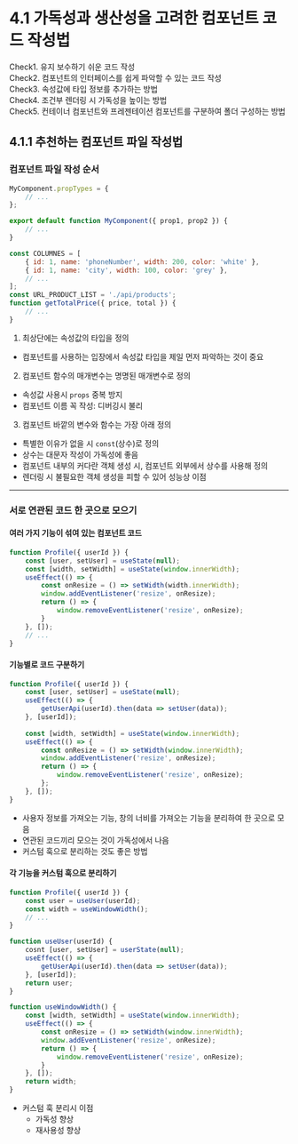 # 4.1 가독성과 생산성을 고려한 컴포넌트 코드 작성법

Check1. 유지 보수하기 쉬운 코드 작성  
Check2. 컴포넌트의 인터페이스를 쉽게 파악할 수 있는 코드 작성  
Check3. 속성값에 타입 정보를 추가하는 방법  
Check4. 조건부 렌더링 시 가독성을 높이는 방법  
Check5. 컨테이너 컴포넌트와 프레젠테이션 컴포넌트를 구분하여 폴더 구성하는 방법

## 4.1.1 추천하는 컴포넌트 파일 작성법
### 컴포넌트 파일 작성 순서
```js
MyComponent.propTypes = {
    // ...
};

export default function MyComponent({ prop1, prop2 }) {
    // ...
}

const COLUMNES = [
    { id: 1, name: 'phoneNumber', width: 200, color: 'white' },
    { id: 1, name: 'city', width: 100, color: 'grey' },
    // ...
];
const URL_PRODUCT_LIST = './api/products';
function getTotalPrice({ price, total }) {
    // ...
}
```
1) 최상단에는 속성값의 타입을 정의
- 컴포넌트를 사용하는 입장에서 속성값 타입을 제일 먼저 파악하는 것이 중요
2) 컴포넌트 함수의 매개변수는 명명된 매개변수로 정의
- 속성값 사용시 `props` 중복 방지
- 컴포넌트 이름 꼭 작성: 디버깅시 불리
3) 컴포넌트 바깥의 변수와 함수는 가장 아래 정의
- 특별한 이유가 없을 시 `const`(상수)로 정의
- 상수는 대문자 작성이 가독성에 좋음
- 컴포넌트 내부의 커다란 객체 생성 시, 컴포넌트 외부에서 상수를 사용해 정의
- 렌더링 시 불필요한 객체 생성을 피할 수 있어 성능상 이점

---

### 서로 연관된 코드 한 곳으로 모으기
#### 여러 가지 기능이 섞여 있는 컴포넌트 코드
```js
function Profile({ userId }) {
    const [user, setUser] = useState(null);
    const [width, setWidth] = useState(window.innerWidth);
    useEffect(() => {
        const onResize = () => setWidth(width.innerWidth);
        window.addEventListener('resize', onResize);
        return () => {
            window.removeEventListener('resize', onResize);
        }
    }, []);
    // ...
}
```

#### 기능별로 코드 구분하기
```js
function Profile({ userId }) {
    const [user, setUser] = useState(null);
    useEffect(() => {
        getUserApi(userId).then(data => setUser(data));
    }, [userId]);
    
    const [width, setWidth] = useState(window.innerWidth);
    useEffect(() => {
        const onResize = () => setWidth(window.innerWidth);
        window.addEventListener('resize', onResize);
        return () => {
            window.removeEventListener('resize', onResize);
        };
    }, []); 
}
```
- 사용자 정보를 가져오는 기능, 창의 너비를 가져오는 기능을 분리하여 한 곳으로 모음
- 연관된 코드끼리 모으는 것이 가독성에서 나음
- 커스텀 훅으로 분리하는 것도 좋은 방법

#### 각 기능을 커스텀 훅으로 분리하기
```js
function Profile({ userId }) {
    const user = useUser(userId);
    const width = useWindowWidth();
    // ...
}

function useUser(userId) {
    cosnt [user, setUser] = userState(null);
    useEffect(() => {
        getUserApi(userId).then(data => setUser(data));
    }, [userId]);
    return user;
}

function useWindowWidth() {
    const [width, setWidth] = useState(window.innerWidth);
    useEffect(() => {
        const onResize = () => setWidth(window.innerWidth);
        window.addEventListener('resize', onResize);
        return () => {
            window.removeEventListener('resize', onResize);
        }
    }, []);
    return width;
}
```
- 커스텀 훅 분리시 이점
    + 가독성 향상
    + 재사용성 향상
    
